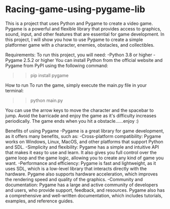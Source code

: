 # Racing-game-using-pygame-lib
This is a project that uses Python and Pygame to create a video game. Pygame is a powerful and flexible library that provides access to graphics, sound, input, and other features that are essential for game development. In this project, I will show you how to use Pygame to create a simple platformer game with a character, enemies, obstacles, and collectibles.

Requirements:
To run this project, you will need:
-Python 3.8 or higher
-Pygame 2.5.2 or higher
You can install Python from the official website and Pygame from PyPI using the following command:

>>pip install pygame

How to run
To run the game, simply execute the main.py file in your terminal:
>>python main.py

You can use the arrow keys to move the character and the spacebar to jump. Avoid the barricade and enjoy the game as it's difficulty increases periodically. The game ends when you hit a obstacle......enjoy :) 

Benefits of using Pygame
-Pygame is a great library for game development, as it offers many benefits, such as:
-Cross-platform compatibility: Pygame works on Windows, Linux, MacOS, and other platforms that support Python and SDL.
-Simplicity and flexibility: Pygame has a simple and intuitive API that makes it easy to use and learn. It also gives you full control over the game loop and the game logic, allowing you to create any kind of game you want.
-Performance and efficiency: Pygame is fast and lightweight, as it uses SDL, which is a low-level library that interacts directly with the hardware. Pygame also supports hardware acceleration, which improves the rendering speed and quality of the graphics.
-Community and documentation: Pygame has a large and active community of developers and users, who provide support, feedback, and resources. Pygame also has a comprehensive and well-written documentation, which includes tutorials, examples, and reference guides.
